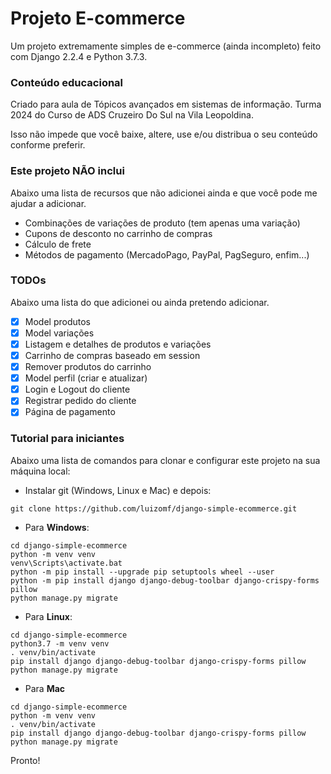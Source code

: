 # Projeto E-commerce 
Um projeto extremamente simples de e-commerce (ainda incompleto) feito com 
Django 2.2.4 e Python 3.7.3.

### Conteúdo educacional
Criado para aula de Tópicos avançados em sistemas de informação. Turma 2024 do Curso de ADS Cruzeiro Do Sul na Vila Leopoldina.

Isso não impede que você baixe, altere, use e/ou distribua o seu conteúdo conforme preferir.

### Este projeto NÃO inclui
Abaixo uma lista de recursos que não adicionei ainda e que você pode me ajudar a adicionar.

- Combinações de variações de produto (tem apenas uma variação)
- Cupons de desconto no carrinho de compras
- Cálculo de frete
- Métodos de pagamento (MercadoPago, PayPal, PagSeguro, enfim...)

### TODOs
Abaixo uma lista do que adicionei ou ainda pretendo adicionar.

- [x] Model produtos
- [x] Model variações
- [x] Listagem e detalhes de produtos e variações
- [x] Carrinho de compras baseado em session
- [x] Remover produtos do carrinho
- [x] Model perfil (criar e atualizar)
- [x] Login e Logout do cliente
- [x] Registrar pedido do cliente
- [x] Página de pagamento

### Tutorial para iniciantes
Abaixo uma lista de comandos para clonar e configurar este projeto na sua 
máquina local:

- Instalar git (Windows, Linux e Mac) e depois:

```
git clone https://github.com/luizomf/django-simple-ecommerce.git
```

- Para **Windows**:

```
cd django-simple-ecommerce
python -m venv venv
venv\Scripts\activate.bat
python -m pip install --upgrade pip setuptools wheel --user
python -m pip install django django-debug-toolbar django-crispy-forms pillow
python manage.py migrate
```

- Para **Linux**:

```
cd django-simple-ecommerce
python3.7 -m venv venv
. venv/bin/activate
pip install django django-debug-toolbar django-crispy-forms pillow
python manage.py migrate
```

- Para **Mac**

```
cd django-simple-ecommerce
python -m venv venv
. venv/bin/activate
pip install django django-debug-toolbar django-crispy-forms pillow
python manage.py migrate
```

Pronto!

